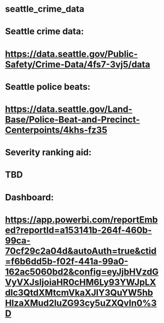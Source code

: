 # seattle_crime_data

# Seattle crime data:
# https://data.seattle.gov/Public-Safety/Crime-Data/4fs7-3vj5/data

# Seattle police beats:
# https://data.seattle.gov/Land-Base/Police-Beat-and-Precinct-Centerpoints/4khs-fz35

# Severity ranking aid:
# TBD

# Dashboard:
# https://app.powerbi.com/reportEmbed?reportId=a153141b-264f-460b-99ca-70cf29c2a04d&autoAuth=true&ctid=f6b6dd5b-f02f-441a-99a0-162ac5060bd2&config=eyJjbHVzdGVyVXJsIjoiaHR0cHM6Ly93YWJpLXdlc3QtdXMtcmVkaXJlY3QuYW5hbHlzaXMud2luZG93cy5uZXQvIn0%3D
